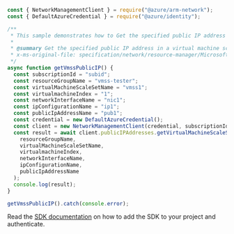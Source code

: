 ```javascript
const { NetworkManagementClient } = require("@azure/arm-network");
const { DefaultAzureCredential } = require("@azure/identity");

/**
 * This sample demonstrates how to Get the specified public IP address in a virtual machine scale set.
 *
 * @summary Get the specified public IP address in a virtual machine scale set.
 * x-ms-original-file: specification/network/resource-manager/Microsoft.Network/stable/2021-05-01/examples/VmssPublicIpGet.json
 */
async function getVmssPublicIP() {
  const subscriptionId = "subid";
  const resourceGroupName = "vmss-tester";
  const virtualMachineScaleSetName = "vmss1";
  const virtualmachineIndex = "1";
  const networkInterfaceName = "nic1";
  const ipConfigurationName = "ip1";
  const publicIpAddressName = "pub1";
  const credential = new DefaultAzureCredential();
  const client = new NetworkManagementClient(credential, subscriptionId);
  const result = await client.publicIPAddresses.getVirtualMachineScaleSetPublicIPAddress(
    resourceGroupName,
    virtualMachineScaleSetName,
    virtualmachineIndex,
    networkInterfaceName,
    ipConfigurationName,
    publicIpAddressName
  );
  console.log(result);
}

getVmssPublicIP().catch(console.error);
```

Read the [SDK documentation](https://github.com/Azure/azure-sdk-for-js/blob/%40azure%2Farm-network_27.0.0/sdk/network/arm-network/README.md) on how to add the SDK to your project and authenticate.
